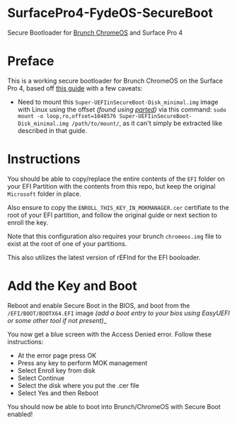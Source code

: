 # SurfacePro4-FydeOS-SecureBoot
Secure Bootloader for [Brunch ChromeOS](https://github.com/sebanc/brunch) and Surface Pro 4

# Preface
This is a working secure bootloader for Brunch ChromeOS on the Surface Pro 4, based off [this guide](https://github.com/badstorm/surface-pro-7-opencore/blob/master/SecureBoot.With.Grub.md) with a few caveats:
- Need to mount this `Super-UEFIinSecureBoot-Disk_minimal.img` image with Linux using the offset _(found using [parted](https://askubuntu.com/a/236284))_ via this command: `sudo mount -o loop,ro,offset=1048576 Super-UEFIinSecureBoot-Disk_minimal.img /path/to/mount/`, as it can't simply be extracted like described in that guide.

# Instructions
You should be able to copy/replace the entire contents of the `EFI` folder on your EFI Partition with the contents from this repo, but keep the original `Microsoft` folder in place.

Also ensure to copy the `ENROLL_THIS_KEY_IN_MOKMANAGER.cer` certifiate to the root of your EFI partition, and follow the original guide or next section to enroll the key.

Note that this configuration also requires your brunch `chromeos.img` file to exist at the root of one of your partitions.

This also utilizes the latest version of rEFInd for the EFI booloader.

# Add the Key and Boot
Reboot and enable Secure Boot in the BIOS, and boot from the `/EFI/BOOT/BOOTX64.EFI` image _(add a boot entry to your bios using EasyUEFI or some other tool if not present)__

You now get a blue screen with the Access Denied error. Follow these instructions:

- At the error page press OK
- Press any key to perform MOK management
- Select Enroll key from disk
- Select Continue
- Select the disk where you put the .cer file
- Select Yes and then Reboot

You should now be able to boot into Brunch/ChromeOS with Secure Boot enabled!
